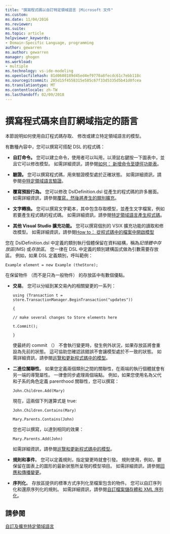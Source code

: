 ```yaml
---
title: "撰寫程式碼以自訂特定領域語言 |Microsoft 文件"
ms.custom: 
ms.date: 11/04/2016
ms.reviewer: 
ms.suite: 
ms.topic: article
helpviewer_keywords:
- Domain-Specific Language, programming
author: gewarren
ms.author: gewarren
manager: ghogen
ms.workload:
- multiple
ms.technology: vs-ide-modeling
ms.openlocfilehash: 81d0608189d45ed4ef9770a8fecdc61c7ebb118c
ms.sourcegitcommit: 205d15f4558315e585c67f33d5335d5b41d0fcea
ms.translationtype: MT
ms.contentlocale: zh-TW
ms.lasthandoff: 02/09/2018
---
```

# <a name="writing-code-to-customise-a-domain-specific-language"></a>撰寫程式碼來自訂網域指定的語言
本節說明如何使用自訂程式碼存取、 修改或建立特定領域語言的模型。  
  
 有數種內容中，您可以撰寫可搭配 DSL 的程式碼：  
  
-   **自訂命令。** 您可以建立命令，使用者可以叫用，以滑鼠右鍵按一下圖表中，並且它可以修改模型。 如需詳細資訊，請參閱[如何： 新增命令至捷徑功能表](../modeling/how-to-add-a-command-to-the-shortcut-menu.md)。  
  
-   **驗證。** 您可以撰寫程式碼，用來驗證模型處於正確狀態。 如需詳細資訊，請參閱[中特定領域語言驗證](../modeling/validation-in-a-domain-specific-language.md)。  
  
-   **覆寫預設行為。** 您可以修改 DslDefinition.dsl 從產生的程式碼的許多層面。 如需詳細資訊，請參閱[覆寫，然後將產生的類別擴充](../modeling/overriding-and-extending-the-generated-classes.md)。  
  
-   **文字轉換。** 您可以撰寫文字範本，其中包含存取模型，並產生文字檔案，例如若要產生程式碼的程式碼。 如需詳細資訊，請參閱[特定領域語言產生程式碼](../modeling/generating-code-from-a-domain-specific-language.md)。  
  
-   **其他 Visual Studio 擴充功能。** 您可以撰寫個別的 VSIX 擴充功能的讀取和修改模型。 如需詳細資訊，請參閱[How to： 從程式碼中的檔案中開啟模型](../modeling/how-to-open-a-model-from-file-in-program-code.md)  
  
 您在 DslDefinition.dsl 中定義的類別執行個體保留在資料結構，稱為*記憶體中存放區*(IMS) 或*存放區*。 您一律在 DSL 中定義的類別建構函式做為引數需要存放區。 例如，如果 DSL 定義類別，呼叫範例：  
  
 `Example element = new Example (theStore);`  
  
 在保留物件 （而不是只為一般物件） 的存放區中有數個優點。  
  
-   **交易**。 您可以分組到某交易內的相關變更的一系列：  
  
     `using (Transaction t = store.TransactionManager.BeginTransaction("updates"))`  
  
     `{`  
  
     `// make several changes to Store elements here`  
  
     `t.Commit();`  
  
     `}`  
  
     使最終的 commit （） 不會執行變更時，發生例外狀況，如果存放區將會重設為先前的狀態。 這可協助您確認該錯誤不會讓模型處於不一致的狀態。 如需詳細資訊，請參閱[巡覽和更新程式碼中的模型](../modeling/navigating-and-updating-a-model-in-program-code.md)。  
  
-   **二進位關聯性**。 如果您定義兩個類別之間的關聯性，在兩端的執行個體就會有另一端的導覽屬性。 一律會同步處理兩個端點。 例如，如果您使用名為父代和子系的角色定義 parenthood 關聯性，您可以撰寫：  
  
     `John.Children.Add(Mary)`  
  
     現在，這兩個下列運算式是 true:  
  
     `John.Children.Contains(Mary)`  
  
     `Mary.Parents.Contains(John)`  
  
     您也可以撰寫，以達到相同的效果：  
  
     `Mary.Parents.Add(John)`  
  
     如需詳細資訊，請參閱[巡覽和更新程式碼中的模型](../modeling/navigating-and-updating-a-model-in-program-code.md)。  
  
-   **規則和事件**。 您可以定義規則，指定變更時就會引發。 規則使用，例如，要保留在圖表上的圖形的最新狀態所呈現的模型項目。 如需詳細資訊，請參閱[回應和傳播變更](../modeling/responding-to-and-propagating-changes.md)。  
  
-   **序列化**。 存放區提供的標準方式序列化至檔案包含的物件。 您可以自訂序列化和還原序列化的規則。 如需詳細資訊，請參閱[自訂檔案儲存體和 XML 序列化](../modeling/customizing-file-storage-and-xml-serialization.md)。  
  
## <a name="see-also"></a>請參閱  
 [自訂及擴充特定領域語言](../modeling/customizing-and-extending-a-domain-specific-language.md)